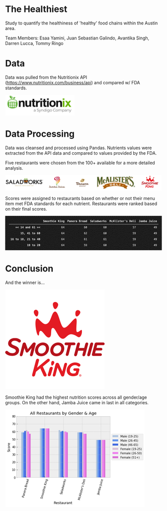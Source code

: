 # **The Healthiest**

Study to quantify the healthiness of 'healthy' food chains within the Austin area.

Team Members: Esaa Yamini, Juan Sebastian Galindo, Avantika Singh, Darren Lucca, Tommy Ringo

# **Data**

Data was pulled from the Nutritionix API (https://www.nutritionix.com/business/api) and compared w/ FDA standards.

![Nutritionix](images/Nutritionix.png)

# **Data Processing**

Data was cleansed and processed using Pandas. Nutrients values were extracted from the API data and compared to values provided by the FDA.

Five restaurants were chosen from the 100+ available for a more detailed analysis.


![restaurants](images\restaurants.png)



 Scores were assigned to restaurants based on whether or not their menu item met FDA standards for each nutrient. Restaurants were ranked based on their final scores.

![Final Output](images\Final_Output.png)


# **Conclusion**


And the winner is...

![smoothie king](images\smoothie_king.png)

Smoothie King had the highest nutrition scores across all gender/age groups. On the other hand, Jamba Juice came in last in all categories.

![final chart](images\final_chart.png)
